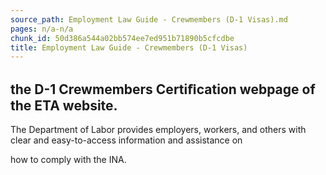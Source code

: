```yaml
---
source_path: Employment Law Guide - Crewmembers (D-1 Visas).md
pages: n/a-n/a
chunk_id: 50d386a544a02bb574ee7ed951b71890b5cfcdbe
title: Employment Law Guide - Crewmembers (D-1 Visas)
---
```

## the D-1 Crewmembers Certiﬁcation webpage of the ETA website.

The Department of Labor provides employers, workers, and others with clear and easy-to-access information and assistance on

how to comply with the INA.
